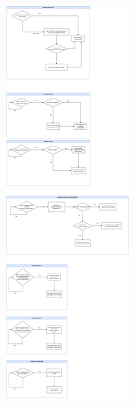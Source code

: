 ![Vue - Improved auth processes.drawio.png](/.attachments/Vue%20-%20Improved%20auth%20processes.drawio-8b1f06eb-1e59-4c39-bd1f-5ee5c4cf4758.png)